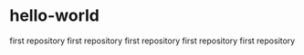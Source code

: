 # hello-world
first repository 
first repository 
first repository
first repository 
first repository 
